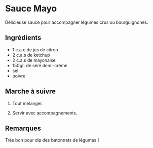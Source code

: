 # Sauce Mayo

Délicieuse sauce pour accompagner légumes crus ou bourguignones.

## Ingrédients

* 1 c.a.c de jus de citron
* 2 c.a.s de ketchup
* 2 c.a.s de mayonaise
* 150gr. de séré demi-crème
* sel
* poivre

## Marche à suivre

1. Tout mélanger.

2. Servir avec accompagnements.

## Remarques

Très bon pour dip des batonnets de légumes !
